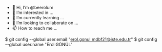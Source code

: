 - 👋 Hi, I’m @beerolum
- 👀 I’m interested in ...
- 🌱 I’m currently learning ...
- 💞️ I’m looking to collaborate on ...
- 📫 How to reach me ...

<!---
beerolum/beerolum is a ✨ special ✨ repository because its `README.md` (this file) appears on your GitHub profile.
You can click the Preview link to take a look at your changes.
--->
$ git config --global user.email "erol.gonul.mdbf21@iste.edu.tr"
$ git config --global user.name "Erol GÖNÜL"
